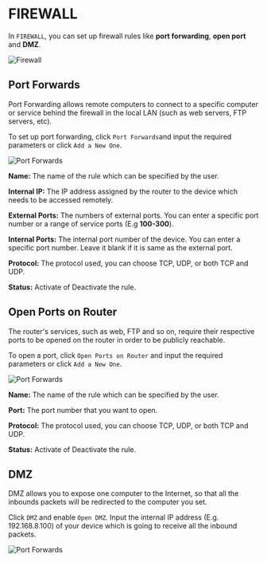 # FIREWALL

In `FIREWALL`, you can set up firewall rules like **port forwarding**, **open port** and **DMZ**.

![Firewall](https://static.gl-inet.com/docs/en/3/setup/travel_ac_router/firewall/firewall.jpg)



## Port Forwards

Port Forwarding allows remote computers to connect to a specific computer or service behind the firewall in the local LAN (such as web servers, FTP servers, etc).

To set up port forwarding, click `Port Forwards`and input the required parameters or click `Add a New One`.

![Port Forwards](https://static.gl-inet.com/docs/en/3/setup/travel_ac_router/firewall/port_forwards.jpg)

**Name:** The name of the rule which can be specified by the user.

**Internal IP:** The IP address assigned by the router to the device which needs to be accessed remotely.

**External Ports:** The numbers of external ports. You can enter a specific port number or a range of service ports (E.g **100-300**).

**Internal Ports:** The internal port number of the device. You can enter a specific port number. Leave it blank if it is same as the external port.

**Protocol:** The protocol used, you can choose TCP, UDP, or both TCP and UDP.

**Status:** Activate of Deactivate the rule.



## Open Ports on Router

The router's services, such as web, FTP and so on, require their respective ports to be opened on the router in order to be publicly reachable.

To open a port, click `Open Ports on Router` and input the required parameters or click `Add a New One`.

![Port Forwards](https://static.gl-inet.com/docs/en/3/setup/travel_ac_router/firewall/open_port.jpg)

**Name:** The name of the rule which can be specified by the user.

**Port:** The port number that you want to open.

**Protocol:** The protocol used, you can choose TCP, UDP, or both TCP and UDP.

**Status:** Activate of Deactivate the rule.



## DMZ

DMZ allows you to expose one computer to the Internet, so that all the inbounds packets will be redirected to the computer you set.

Click `DMZ` and enable `Open DMZ`. Input the internal IP address (E.g. 192.168.8.100) of your device which is going to receive all the inbound packets.

![Port Forwards](https://static.gl-inet.com/docs/en/3/setup/travel_ac_router/firewall/DMZ.jpg)